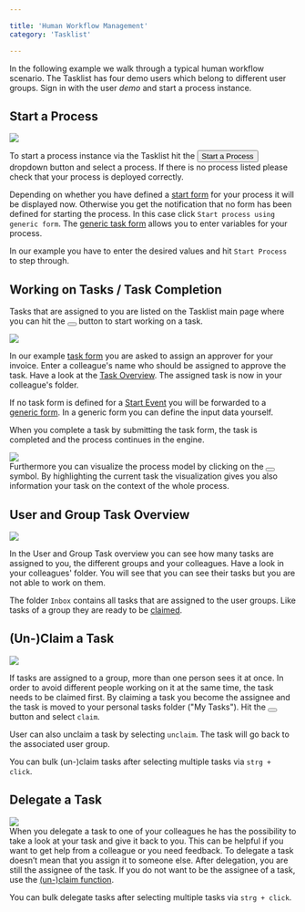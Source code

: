 ```yaml
---

title: 'Human Workflow Management'
category: 'Tasklist'

---
```


In the following example we walk through a typical human workflow scenario. The Tasklist has four demo users which belong to different user groups. Sign in with the user _demo_ and start a process instance.

## Start a Process

<div class="row">
  <div class="col-xs-6 col-sm-6 col-md-3">
    <img data-img-thumb src="ref:asset:/assets/img/implementation-tasklist/tasklist-start-process.png" />
  </div>
  <div class="col-xs-6 col-sm-6 col-md-9">
    <p>
      To start a process instance via the Tasklist hit the <button class="btn btn-xs"><i class="caret"></i> Start a Process </button> dropdown button and select a process. If there is no process listed please check that your process is deployed correctly.
    </p>
    <p>
      Depending on whether you have defined a <a href="ref:#tasklist-task-forms">start form</a> for your process it will be displayed now. Otherwise you get the notification that no form has been defined for starting the process. In this case click <code>Start process using generic form</code>. The <a href="ref:#tasklist-task-forms-generic-task-forms">generic task form</a> allows you to enter variables for your process.
    </p>
    <p>
      In our example you have to enter the desired values and hit <code>Start Process</code> to step through.
    </p>
  </div>
</div>

## Working on Tasks / Task Completion

Tasks that are assigned to you are listed on the Tasklist main page where you can hit the <button class="btn btn-xs"><i class="glyphicon glyphicon-play"></i> </button> button to start working on a task.

<div class="row">
  <div class="col-xs-6 col-sm-6 col-md-3">
    <img data-img-thumb src="ref:asset:/assets/img/implementation-tasklist/tasklist-form-assign-approver.png" />
  </div>
  <div class="col-xs-6 col-sm-6 col-md-9">
     <p>In our example <a href="ref:#tasklist-task-forms">task form</a> you are asked to assign an approver for your invoice. Enter a colleague's name who should be assigned to approve the task. Have a look at the <a href="ref:#tasklist-human-workflow-management-user-and-group-task-overview">Task Overview</a>. The assigned task is now in your colleague's folder.</p>
     <p>If no task form is defined for a <a href="ref:/api-references/bpmn20/#events-start-events">Start Event</a> you will be forwarded to a <a href="ref:#tasklist-task-forms-generic-task-forms">generic form</a>. In a generic form you can define the input data yourself.</p>
  </div>
</div>

When you complete a task by submitting the task form, the task is completed and the process continues in the engine.

<div class="row">
  <div class="col-xs-6 col-sm-6 col-md-3">
    <img data-img-thumb src="ref:asset:/assets/img/implementation-tasklist/tasklist-diagram.png" />
  </div>
  <div class="col-xs-6 col-sm-6 col-md-9">
    Furthermore you can visualize the process model by clicking on the <button class="btn btn-xs" title="Display BPMN Diagram"><i class="glyphicon glyphicon-search"></i></button> symbol. By highlighting the current task the visualization gives you also information your task on the context of the whole process.
  </div>
</div>

## User and Group Task Overview

<div class="row">
  <div class="col-xs-6 col-sm-6 col-md-3">
    <img data-img-thumb src="ref:asset:/assets/img/implementation-tasklist/tasklist-main-info.png" />
  </div>
  <div class="col-xs-6 col-sm-6 col-md-9">
    <p>In the User and Group Task overview you can see how many tasks are assigned to you, the different groups and your colleagues. Have a look in your colleagues' folder. You will see that you can see their tasks but you are not able to work on them.</p>
    <p>The folder <code>Inbox</code> contains all tasks that are assigned to the user groups. Like tasks of a group they are ready to be <a href="ref:#tasklist-human-workflow-management-un-claim-a-task">claimed</a>.</p>
  </div>  
</div>

## (Un-)Claim a Task

<div class="row">
  <div class="col-xs-6 col-sm-6 col-md-3">
    <img data-img-thumb src="ref:asset:/assets/img/implementation-tasklist/tasklist-claim.png" />
  </div>
  <div class="col-xs-6 col-sm-6 col-md-9">
    <p>If tasks are assigned to a group, more than one person sees it at once. In order to avoid different people working on it at the same time, the task needs to be claimed first. By claiming a task you become the assignee and the task is moved to your personal tasks folder ("My Tasks"). Hit the <button class="btn btn-xs dropdown-toggle"><i class="caret"></i> </button> button and select <code>claim</code>.</p>
    <p>User can also unclaim a task by selecting <code>unclaim</code>. The task will go back to the associated user group.</p>
  </div>
</div>

You can bulk (un-)claim tasks after selecting multiple tasks via `strg + click`.

## Delegate a Task

<div class="row">
  <div class="col-xs-6 col-sm-6 col-md-3">
    <img data-img-thumb src="ref:asset:/assets/img/implementation-tasklist/tasklist-delegate.png" />
  </div>
  <div class="col-xs-6 col-sm-6 col-md-9">
    When you delegate a task to one of your colleagues he has the possibility to take a look at your task and give it back to you. This can be helpful if you want to get help from a colleague or you need feedback. To delegate a task doesn’t mean that you assign it to someone else. After delegation, you are still the assignee of the task. If you do not want to be the assignee of a task, use the <a href="ref:#tasklist-human-workflow-management-un-claim-a-task">(un-)claim function</a>. 
  </div>  
</div>

You can bulk delegate tasks after selecting multiple tasks via `strg + click`.